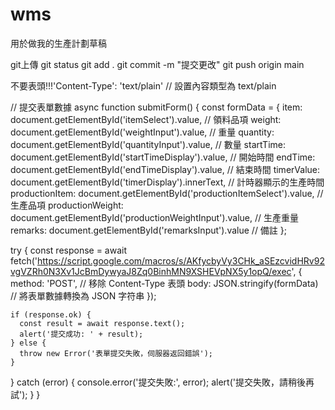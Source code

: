 # wms
用於做我的生產計劃草稿



git上傳 
git status
git add .
git commit -m "提交更改"
git push origin main

不要表頭!!!'Content-Type': 'text/plain'  // 設置內容類型為 text/plain

// 提交表單數據
async function submitForm() {
  const formData = {
    item: document.getElementById('itemSelect').value,  // 領料品項
    weight: document.getElementById('weightInput').value,  // 重量
    quantity: document.getElementById('quantityInput').value,  // 數量
    startTime: document.getElementById('startTimeDisplay').value,  // 開始時間
    endTime: document.getElementById('endTimeDisplay').value,  // 結束時間
    timerValue: document.getElementById('timerDisplay').innerText,  // 計時器顯示的生產時間
    productionItem: document.getElementById('productionItemSelect').value,  // 生產品項
    productionWeight: document.getElementById('productionWeightInput').value,  // 生產重量
    remarks: document.getElementById('remarksInput').value  // 備註
  };

  try {
    const response = await fetch('https://script.google.com/macros/s/AKfycbyVy3CHk_aSEzcvidHRv92vgVZRh0N3Xv1JcBmDywyaJ8Zq0BinhMN9XSHEVpNX5y1opQ/exec', {
      method: 'POST',
      // 移除 Content-Type 表頭
      body: JSON.stringify(formData)  // 將表單數據轉換為 JSON 字符串
    });

    if (response.ok) {
      const result = await response.text();
      alert('提交成功: ' + result);
    } else {
      throw new Error('表單提交失敗，伺服器返回錯誤');
    }
  } catch (error) {
    console.error('提交失敗:', error);
    alert('提交失敗，請稍後再試');
  }
}